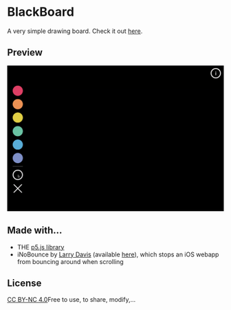 # BlackBoard
A very simple drawing board.
Check it out [here](https://arnofaure.github.io/blackboard/).

## Preview
![Blackboard gif preview](assets/blackboard-preview.gif)

## Made with...
- THE [p5.js library](https://github.com/processing/p5.js)
- iNoBounce by [Larry Davis](https://github.com/lazd) (available [here](https://github.com/lazd/iNoBounce)), which stops an iOS webapp from bouncing around when scrolling

## License
[CC BY-NC 4.0](https://creativecommons.org/licenses/by-nc/4.0/)Free to use, to share, modify,...
